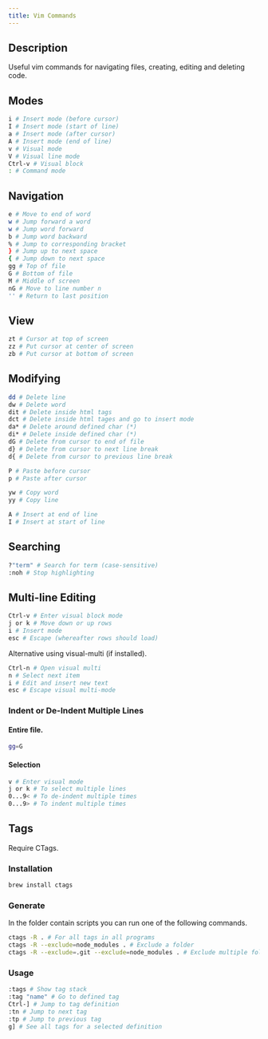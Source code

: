 ```yaml
---
title: Vim Commands
---
```


## Description
Useful vim commands for navigating files, creating, editing and deleting code.

## Modes
```bash
i # Insert mode (before cursor)
I # Insert mode (start of line)
a # Insert mode (after cursor) 
A # Insert mode (end of line)
v # Visual mode
V # Visual line mode
Ctrl-v # Visual block
: # Command mode
```

## Navigation
```bash
e # Move to end of word
w # Jump forward a word
w # Jump word forward
b # Jump word backward
% # Jump to corresponding bracket
} # Jump up to next space
{ # Jump down to next space
gg # Top of file
G # Bottom of file
M # Middle of screen
nG # Move to line number n
'' # Return to last position
```

## View
```bash
zt # Cursor at top of screen
zz # Put cursor at center of screen
zb # Put cursor at bottom of screen
```

## Modifying
```bash
dd # Delete line
dw # Delete word
dit # Delete inside html tags
dct # Delete inside html tages and go to insert mode
da* # Delete around defined char (*)
di* # Delete inside defined char (*)
dG # Delete from cursor to end of file
d} # Delete from cursor to next line break
d{ # Delete from cursor to previous line break

P # Paste before cursor
p # Paste after cursor

yw # Copy word
yy # Copy line

A # Insert at end of line
I # Insert at start of line
```

## Searching
```bash
?"term" # Search for term (case-sensitive)
:noh # Stop highlighting
```

## Multi-line Editing
```bash
Ctrl-v # Enter visual block mode
j or k # Move down or up rows
i # Insert mode
esc # Escape (whereafter rows should load)
```
Alternative using visual-multi (if installed).
```bash
Ctrl-n # Open visual multi
n # Select next item
i # Edit and insert new text
esc # Escape visual multi-mode
```
### Indent or De-Indent Multiple Lines
#### Entire file.
```bash
gg=G
```
#### Selection
```bash
v # Enter visual mode
j or k # To select multiple lines
0...9< # To de-indent multiple times
0...9> # To indent multiple times
```

## Tags
Require CTags.

### Installation
```bash
brew install ctags
```

### Generate
In the folder contain scripts you can run one of the following commands.
```bash
ctags -R . # For all tags in all programs
ctags -R --exclude=node_modules . # Exclude a folder
ctags -R --exclude=.git --exclude=node_modules . # Exclude multiple folders
```

### Usage 
```bash
:tags # Show tag stack
:tag "name" # Go to defined tag
Ctrl-] # Jump to tag definition
:tn # Jump to next tag
:tp # Jump to previous tag
g] # See all tags for a selected definition
```	

